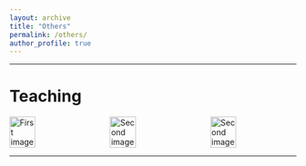 ```yaml
---
layout: archive
title: "Others"
permalink: /others/
author_profile: true
---
```


---


Teaching
======

<div style="display: flex; justify-content: space-between;">
  <img src="https://songhuahu-umd.github.io/images/teaching0.png" alt="First image" title="" width="30%">
  <img src="https://songhuahu-umd.github.io/images/T1.png" alt="Second image" title="" width="30%">
  <img src="https://songhuahu-umd.github.io/images/T2.png" alt="Second image" title="" width="30%">
</div>


***
